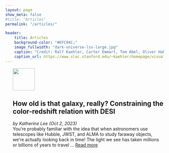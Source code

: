 ```yaml
---
layout: page
show_meta: false
#title: "Articles"
permalink: "/articles/"

header:
    title: Articles
    background-color: "#EFC94C;"
    image_fullwidth: "dark-universe-lss-large.jpg"
    caption: "Credit: Ralf Kaehler, Carter Emmart, Tom Abel, Oliver Hahn"
    caption_url: https://www.slac.stanford.edu/~kaehler/homepage/visualizations/images/
---
```

<ul>
    <p><img src="https://astrobites.org/wp-content/uploads/2020/06/astrobites-logo-1-CMYK.png" alt="" style="display:inline-block; padding-right:10px; width:auto; height:70px;"><h2>How old is that galaxy, really? Constraining the color-redshift relation with DESI</h2> <em>by Katherine Lee (Oct 2, 2023)</em><br>You’re probably familiar with the idea that when astronomers use telescopes like Hubble, JWST, and ALMA to study faraway objects, we’re actually looking back in time! The light we see has taken millions or billions of years to travel ... <a href="https://astrobites.org/2023/10/02/dc3r2/#:~:text=The%20DESI%20Complete%20Calibration%20of,its%20observed%20color%20and%20brightness.">Read more</a></p>
</ul>

